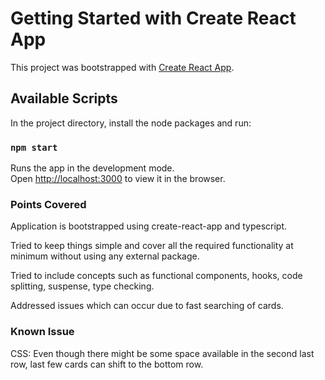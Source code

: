 # Getting Started with Create React App

This project was bootstrapped with [Create React App](https://github.com/facebook/create-react-app).

## Available Scripts

In the project directory, install the node packages and run:

### `npm start`

Runs the app in the development mode.\
Open [http://localhost:3000](http://localhost:3000) to view it in the browser.

### Points Covered

Application is bootstrapped using create-react-app and typescript.

Tried to keep things simple and cover all the required functionality at minimum without using any external package.

Tried to include concepts such as functional components, hooks, code splitting, suspense, type checking.

Addressed issues which can occur due to fast searching of cards.

### Known Issue

CSS: Even though there might be some space available in the second last row, last few cards can shift to the bottom row.
